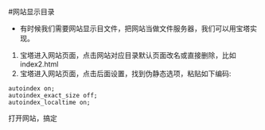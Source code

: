 #网站显示目录
 - 有时候我们需要网站显示目文件，把网站当做文件服务器，我们可以用宝塔实现。
1. 宝塔进入网站页面，点击网站对应目录默认页面改名或直接删除，比如index2.html
2. 宝塔进入网站页面，点击后面设置，找到伪静态选项，粘贴如下编码:
```
autoindex on;
autoindex_exact_size off;
autoindex_localtime on;
```
打开网站，搞定
